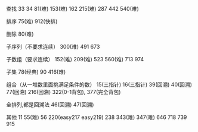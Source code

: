 查找
33 34 81(难) 153(难) 162 215(难) 287 442 540(难)

排序
75(难) 912(快排)

删除
80(难)

子序列（不要求连续）
300(难) 491 673

子数组（要求连续）
152(难) 209(难) 523 560(难) 713 974

子集
78(经典) 90 416(难)

组合（从一堆数里面挑满足条件的数）
15(三指针) 16(三指针) 39(回溯) 40(回溯) 77(回溯) 216(回溯) 322(0-1背包), 377(完全背包)

全排列,都是回溯法
46(回溯) 47(回溯)

其他
11 55(难) 56 220(easy217 easy219) 238 343(难) 347(难) 646 718 739 915